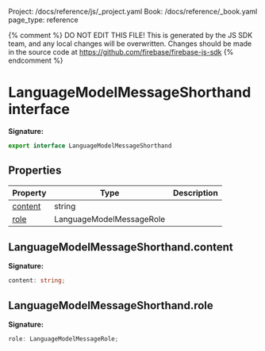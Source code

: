 Project: /docs/reference/js/_project.yaml
Book: /docs/reference/_book.yaml
page_type: reference

{% comment %}
DO NOT EDIT THIS FILE!
This is generated by the JS SDK team, and any local changes will be
overwritten. Changes should be made in the source code at
https://github.com/firebase/firebase-js-sdk
{% endcomment %}

# LanguageModelMessageShorthand interface
<b>Signature:</b>

```typescript
export interface LanguageModelMessageShorthand 
```

## Properties

|  Property | Type | Description |
|  --- | --- | --- |
|  [content](./vertexai.languagemodelmessageshorthand.md#languagemodelmessageshorthandcontent) | string |  |
|  [role](./vertexai.languagemodelmessageshorthand.md#languagemodelmessageshorthandrole) | LanguageModelMessageRole |  |

## LanguageModelMessageShorthand.content

<b>Signature:</b>

```typescript
content: string;
```

## LanguageModelMessageShorthand.role

<b>Signature:</b>

```typescript
role: LanguageModelMessageRole;
```
